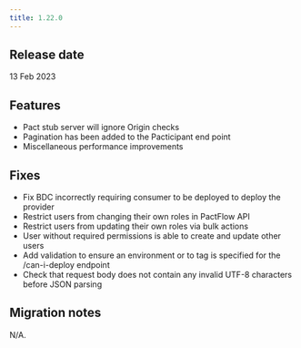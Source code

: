 ```yaml
---
title: 1.22.0
---
```


## Release date

13 Feb 2023

## Features

* Pact stub server will ignore Origin checks
* Pagination has been added to the Pacticipant end point 
* Miscellaneous performance improvements 

## Fixes

* Fix BDC incorrectly requiring consumer to be deployed to deploy the provider
* Restrict users from changing their own roles in PactFlow API
* Restrict users from updating their own roles via bulk actions
* User without required permissions is able to create and update other users
* Add validation to ensure an environment or to tag is specified for the /can-i-deploy endpoint
* Check that request body does not contain any invalid UTF-8 characters before JSON parsing    


## Migration notes

N/A.